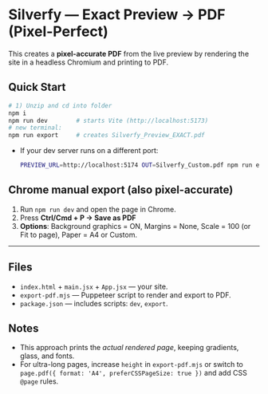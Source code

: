 # Silverfy — Exact Preview → PDF (Pixel-Perfect)

This creates a **pixel-accurate PDF** from the live preview by rendering the site in a headless Chromium and printing to PDF.

## Quick Start
```bash
# 1) Unzip and cd into folder
npm i
npm run dev        # starts Vite (http://localhost:5173)
# new terminal:
npm run export     # creates Silverfy_Preview_EXACT.pdf
```

- If your dev server runs on a different port:
  ```bash
  PREVIEW_URL=http://localhost:5174 OUT=Silverfy_Custom.pdf npm run export
  ```

## Chrome manual export (also pixel-accurate)
1. Run `npm run dev` and open the page in Chrome.
2. Press **Ctrl/Cmd + P → Save as PDF**
3. **Options**: Background graphics = ON, Margins = None, Scale = 100 (or Fit to page), Paper = A4 or Custom.

---

## Files
- `index.html` + `main.jsx` + `App.jsx` — your site.
- `export-pdf.mjs` — Puppeteer script to render and export to PDF.
- `package.json` — includes scripts: `dev`, `export`.

## Notes
- This approach prints the *actual rendered page*, keeping gradients, glass, and fonts.
- For ultra-long pages, increase `height` in `export-pdf.mjs` or switch to `page.pdf({ format: 'A4', preferCSSPageSize: true })` and add CSS `@page` rules.
